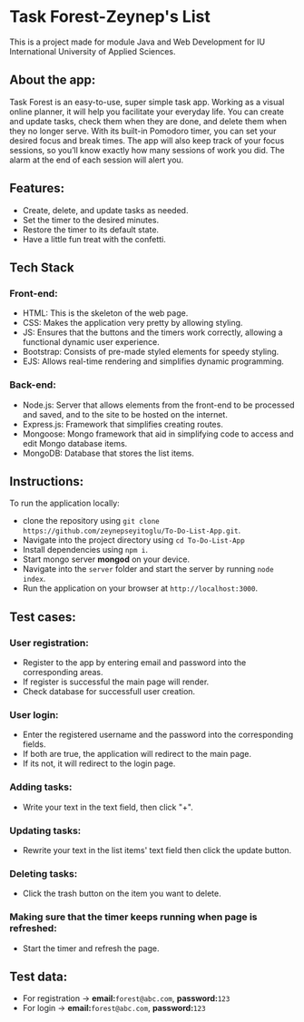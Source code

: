 # Task Forest-Zeynep's List
This is a project made for module Java and Web Development for IU International University of Applied Sciences.
## About the app:
Task Forest is an easy-to-use, super simple task app.
Working as a visual online planner, it will help you facilitate your everyday life. You can create and update tasks, check them when they are done, and delete them when they no longer serve. 
With its built-in Pomodoro timer, you can set your desired focus and break times. The app will also keep track of your focus sessions, so you’ll know exactly how many sessions of work you did. The alarm at the end of each session will alert you.
## Features:
- Create, delete, and update tasks as needed.
- Set the timer to the desired minutes.
- Restore the timer to its default state.
- Have a little fun treat with the confetti.
## Tech Stack
### Front-end:
- HTML: This is the skeleton of the web page.
- CSS: Makes the application very pretty by allowing styling.
- JS: Ensures that the buttons and the timers work correctly, allowing a functional dynamic user experience.
- Bootstrap: Consists of pre-made styled elements for speedy styling.
- EJS: Allows real-time rendering and simplifies dynamic programming.
### Back-end:
- Node.js: Server that allows elements from the front-end to be processed and saved, and to the site to be hosted on the internet.
- Express.js: Framework that simplifies creating routes.
- Mongoose: Mongo framework that aid in simplifying code to access and edit Mongo database items.
- MongoDB: Database that stores the list items.
## Instructions:
To run the application locally:
- clone the repository using `git clone https://github.com/zeynepseyitoglu/To-Do-List-App.git`.
- Navigate into the project directory using `cd To-Do-List-App`
- Install dependencies using `npm i`.
- Start mongo server **mongod** on your device.
- Navigate into the `server` folder and start the server by running `node index`.
- Run the application on your browser at `http://localhost:3000`.
## Test cases:
### User registration:
- Register to the app by entering email and password into the corresponding areas.
- If register is successful the main page will render.
- Check database for successfull user creation.
### User login:
- Enter the registered username and the password into the corresponding fields.
- If both are true, the application will redirect to the main page.
- If its not, it will redirect to the login page.
### Adding tasks:
- Write your text in the text field, then click "+".
### Updating tasks:
- Rewrite your text in the list items' text field then click the update button.
### Deleting tasks:
- Click the trash button on the item you want to delete.
### Making sure that the timer keeps running when page is refreshed:
- Start the timer and refresh the page.
## Test data: 
- For registration -> **email:**`forest@abc.com`, **password:**`123`
- For login -> **email:**`forest@abc.com`, **password:**`123` 

